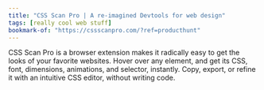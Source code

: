 ```yaml
---
title: "CSS Scan Pro | A re-imagined Devtools for web design"
tags: [really cool web stuff]
bookmark-of: "https://cssscanpro.com/?ref=producthunt"
---
```

CSS Scan Pro is a browser extension makes it radically easy to get the looks of your favorite websites. Hover over any element, and get its CSS, font, dimensions, animations, and selector, instantly. Copy, export, or refine it with an intuitive CSS editor, without writing code.
